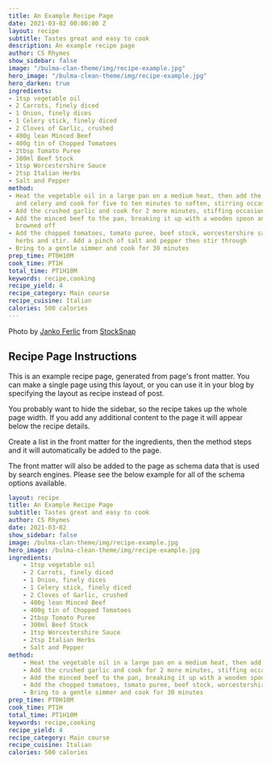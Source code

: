 ```yaml
---
title: An Example Recipe Page
date: 2021-03-02 00:00:00 Z
layout: recipe
subtitle: Tastes great and easy to cook
description: An example recipe page
author: CS Rhymes
show_sidebar: false
image: "/bulma-clan-theme/img/recipe-example.jpg"
hero_image: "/bulma-clean-theme/img/recipe-example.jpg"
hero_darken: true
ingredients:
- 1tsp vegetable oil
- 2 Carrots, finely diced
- 1 Onion, finely dices
- 1 Celery stick, finely diced
- 2 Cloves of Garlic, crushed
- 400g lean Minced Beef
- 400g tin of Chopped Tomatoes
- 2tbsp Tomato Puree
- 300ml Beef Stock
- 1tsp Worcestershire Sauce
- 2tsp Italian Herbs
- Salt and Pepper
method:
- Heat the vegetable oil in a large pan on a medium heat, then add the carrots, onion
  and celery and cook for five to ten minutes to soften, stirring occasionally
- Add the crushed garlic and cook for 2 more minutes, stiffing occasionally
- Add the minced beef to the pan, breaking it up with a wooden spoon and cook until
  browned off
- Add the chopped tomatoes, tomato puree, beef stock, worcestershire sauce and italian
  herbs and stir. Add a pinch of salt and pepper then stir through
- Bring to a gentle simmer and cook for 30 minutes
prep_time: PT0H10M
cook_time: PT1H
total_time: PT1H10M
keywords: recipe,cooking
recipe_yield: 4
recipe_category: Main course
recipe_cuisine: Italian
calories: 500 calories
---
```


Photo by <a href="https://stocksnap.io/author/36317">Janko Ferlic</a> from <a href="https://stocksnap.io">StockSnap</a>

## Recipe Page Instructions

This is an example recipe page, generated from page's front matter. You can make a single page using this layout, or you can use it in your blog by specifying the layout as recipe instead of post. 

You probably want to hide the sidebar, so the recipe takes up the whole page width. If you add any additional content to the page it will appear below the recipe details. 

Create a list in the front matter for the ingredients, then the method steps and it will automatically be added to the page.

The front matter will also be added to the page as schema data that is used by search engines. Please see the below example for all of the schema options available.

```yaml
layout: recipe
title: An Example Recipe Page
subtitle: Tastes great and easy to cook
author: CS Rhymes
date: 2021-03-02
show_sidebar: false
image: /bulma-clan-theme/img/recipe-example.jpg
hero_image: /bulma-clean-theme/img/recipe-example.jpg
ingredients:
    - 1tsp vegetable oil
    - 2 Carrots, finely diced
    - 1 Onion, finely dices
    - 1 Celery stick, finely diced
    - 2 Cloves of Garlic, crushed
    - 400g lean Minced Beef
    - 400g tin of Chopped Tomatoes
    - 2tbsp Tomato Puree
    - 300ml Beef Stock
    - 1tsp Worcestershire Sauce
    - 2tsp Italian Herbs
    - Salt and Pepper
method:
    - Heat the vegetable oil in a large pan on a medium heat, then add the carrots, onion and celery and cook for five to ten minutes to soften, stirring occasionally
    - Add the crushed garlic and cook for 2 more minutes, stiffing occasionally
    - Add the minced beef to the pan, breaking it up with a wooden spoon and cook until browned off
    - Add the chopped tomatoes, tomato puree, beef stock, worcestershire sauce and italian herbs and stir. Add a pinch of salt and pepper then stir through
    - Bring to a gentle simmer and cook for 30 minutes
prep_time: PT0H10M
cook_time: PT1H
total_time: PT1H10M
keywords: recipe,cooking
recipe_yield: 4
recipe_category: Main course
recipe_cuisine: Italian
calories: 500 calories
```
